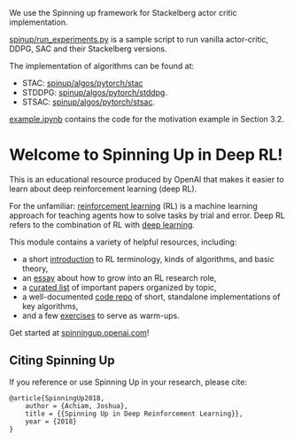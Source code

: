 We use the Spinning up framework for Stackelberg actor critic implementation. 

[spinup/run_experiments.py](spinup/run_experiments.py) is a sample script to run vanilla actor-critic, DDPG, SAC and their Stackelberg versions.

The implementation of algorithms can be found at:
- STAC: [spinup/algos/pytorch/stac](spinup/algos/pytorch/stac)
- STDDPG: [spinup/algos/pytorch/stddpg](spinup/algos/pytorch/stddpg).
- STSAC: [spinup/algos/pytorch/stsac](spinup/algos/pytorch/stsac).

[example.ipynb](example.ipynb) contains the code for the motivation example in Section 3.2.

Welcome to Spinning Up in Deep RL! 
==================================

This is an educational resource produced by OpenAI that makes it easier to learn about deep reinforcement learning (deep RL).

For the unfamiliar: [reinforcement learning](https://en.wikipedia.org/wiki/Reinforcement_learning) (RL) is a machine learning approach for teaching agents how to solve tasks by trial and error. Deep RL refers to the combination of RL with [deep learning](http://ufldl.stanford.edu/tutorial/).

This module contains a variety of helpful resources, including:

- a short [introduction](https://spinningup.openai.com/en/latest/spinningup/rl_intro.html) to RL terminology, kinds of algorithms, and basic theory,
- an [essay](https://spinningup.openai.com/en/latest/spinningup/spinningup.html) about how to grow into an RL research role,
- a [curated list](https://spinningup.openai.com/en/latest/spinningup/keypapers.html) of important papers organized by topic,
- a well-documented [code repo](https://github.com/openai/spinningup) of short, standalone implementations of key algorithms,
- and a few [exercises](https://spinningup.openai.com/en/latest/spinningup/exercises.html) to serve as warm-ups.

Get started at [spinningup.openai.com](https://spinningup.openai.com)!


Citing Spinning Up
------------------

If you reference or use Spinning Up in your research, please cite:

```
@article{SpinningUp2018,
    author = {Achiam, Joshua},
    title = {{Spinning Up in Deep Reinforcement Learning}},
    year = {2018}
}
```
